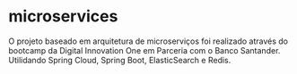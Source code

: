 # microservices

O projeto baseado em arquitetura de microserviços foi realizado através do bootcamp da Digital Innovation One em Parceria com o Banco Santander.
Utilidando Spring Cloud, Spring Boot, ElasticSearch e Redis.


